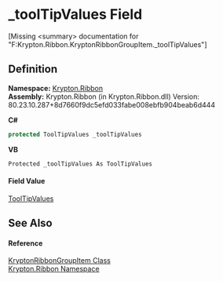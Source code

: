 # _toolTipValues Field


\[Missing &lt;summary&gt; documentation for "F:Krypton.Ribbon.KryptonRibbonGroupItem._toolTipValues"\]



## Definition
**Namespace:** <a href="1e9bc734-cff9-e9b8-f013-94cdac669794.md">Krypton.Ribbon</a>  
**Assembly:** Krypton.Ribbon (in Krypton.Ribbon.dll) Version: 80.23.10.287+8d7660f9dc5efd033fabe008ebfb904beab6d444

**C#**
``` C#
protected ToolTipValues _toolTipValues
```
**VB**
``` VB
Protected _toolTipValues As ToolTipValues
```



#### Field Value
<a href="84b4469f-b28c-acb3-3436-ed4de441d8b4.md">ToolTipValues</a>

## See Also


#### Reference
<a href="42b4e823-3d0e-29bf-ca83-927a7a58295d.md">KryptonRibbonGroupItem Class</a>  
<a href="1e9bc734-cff9-e9b8-f013-94cdac669794.md">Krypton.Ribbon Namespace</a>  
